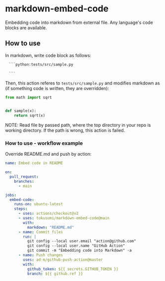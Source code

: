 # markdown-embed-code

Embedding code into markdown from external file.
Any language's code blocks are available.


## How to use

In markdown, write code block as follows:


```markdown
　```python:tests/src/sample.py
　
　```
```

Then, this action referes to `tests/src/sample.py` and modifies markdown as (if something code is written, they are overridden):


```python:tests/src/sample.py
from math import sqrt


def sample(x):
    return sqrt(x)

```

NOTE: Read file by passed path, where the top directory in your repo is working directory. If the path is wrong, this action is failed.


### How to use - workflow example

Override README.md and push by action:


```yaml
name: Embed code in README

on:
  pull_request:
    branches:
      - main

jobs:
  embed-code:
    runs-on: ubuntu-latest
    steps:
      - uses: actions/checkout@v2
      - uses: tokusumi/markdown-embed-code@main
        with:
          markdown: "README.md"
      - name: Commit files
        run: |
          git config --local user.email "action@github.com"
          git config --local user.name "GitHub Action"
          git commit -m "Embedding code into Markdown" -a
      - name: Push changes
        uses: ad-m/github-push-action@master
        with:
          github_token: ${{ secrets.GITHUB_TOKEN }}
          branch: ${{ github.ref }}
```
